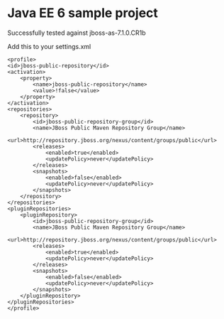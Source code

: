 # Java EE 6 sample project

Successfully tested against jboss-as-7.1.0.CR1b

Add this to your settings.xml

    <profile>
    <id>jboss-public-repository</id>
    <activation>
        <property>
            <name>jboss-public-repository</name>
            <value>!false</value>
        </property>
    </activation>
    <repositories>
        <repository>
            <id>jboss-public-repository-group</id>
            <name>JBoss Public Maven Repository Group</name>
            <url>http://repository.jboss.org/nexus/content/groups/public</url>
            <releases>
                <enabled>true</enabled>
                <updatePolicy>never</updatePolicy>
            </releases>
            <snapshots>
                <enabled>false</enabled>
                <updatePolicy>never</updatePolicy>
            </snapshots>
        </repository>
    </repositories>
    <pluginRepositories>
        <pluginRepository>
            <id>jboss-public-repository-group</id>
            <name>JBoss Public Maven Repository Group</name>
            <url>http://repository.jboss.org/nexus/content/groups/public</url>
            <releases>
                <enabled>true</enabled>
                <updatePolicy>never</updatePolicy>
            </releases>
            <snapshots>
                <enabled>false</enabled>
                <updatePolicy>never</updatePolicy>
            </snapshots>
        </pluginRepository>
    </pluginRepositories>
    </profile>
